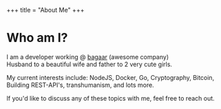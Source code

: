 +++
title = "About Me"
+++
# Who am I?
 
I am a developer working @ [bagaar](http://bagaar.be) (awesome company) \
Husband to a beautiful wife and father to 2 very cute girls.

My current interests include: NodeJS, Docker, Go, Cryptography, Bitcoin, Building REST-API's, transhumanism, and lots more.

If you'd like to discuss any of these topics with me, feel free to reach out.